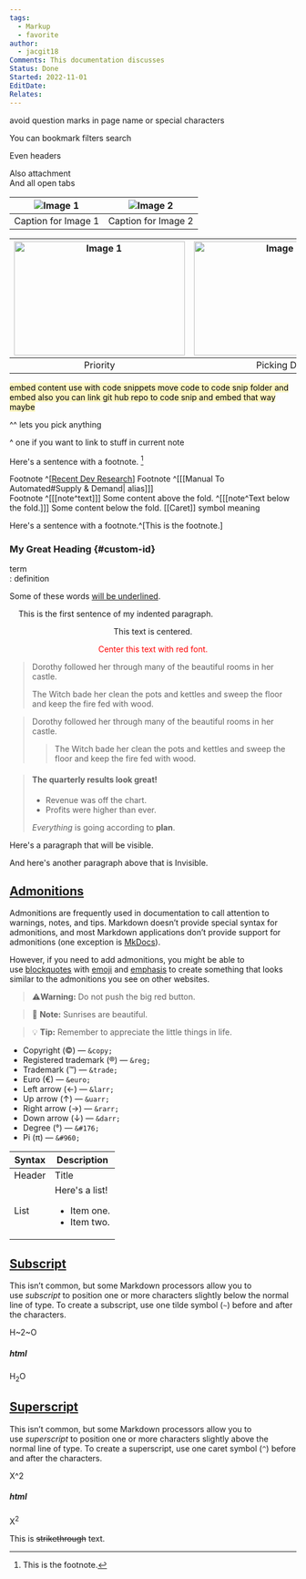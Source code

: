 ```yaml
---
tags:
  - Markup
  - favorite
author:
  - jacgit18
Comments: This documentation discusses
Status: Done
Started: 2022-11-01
EditDate: 
Relates:
---
```



avoid question marks in page name or special characters

You can bookmark filters search  
  
Even headers  
  
Also attachment  
And all open tabs




| ![Image 1](image1.jpg) | ![Image 2](image2.jpg) |
|:---------------------:|:---------------------:|
|   Caption for Image 1  |   Caption for Image 2  |




| <img src="https://i.imgur.com/mHfA2Z7.png" alt="Image 1" width="300" height="200"> | <img src="https://i.imgur.com/vGJ8bhw.png" alt="Image 2" width="300" height="200"> |
|:------------------------------------------------------------:|:------------------------------------------------------------:|
|                      Priority                      |                      Picking DB                       |






<mark style="background: #FFF3A3A6;">embed content use with code snippets move code to code snip folder and embed also you can link git hub repo to code snip and embed that way maybe</mark>


^^ lets you pick anything 

^ one if you want to link to stuff in current note





Here's a sentence with a footnote. [^1]  
  
[^1]: This is the footnote.

Footnote ^[[Recent Dev Research](Recent%20Dev%20Research.md)]
Footnote ^[[[Manual To Automated#Supply & Demand| alias]]]  
Footnote ^[[[note^text]]]
Some content above the fold.
^[[[note^Text below the fold.]]] 
Some content below the fold.
[[Caret]] symbol meaning 

Here's a sentence with a footnote.^[This is the footnote.]


### My Great Heading {#custom-id}


term  
: definition




Some of these words <ins>will be underlined</ins>.


&nbsp;&nbsp;&nbsp;&nbsp;This is the first sentence of my indented paragraph.


<center>This text is centered.</center>

<p style="text-align: center; color: red;">Center this text with red font.</p>



> Dorothy followed her through many of the beautiful rooms in her castle.
>
> The Witch bade her clean the pots and kettles and sweep the floor and keep the fire fed with wood.



> Dorothy followed her through many of the beautiful rooms in her castle.
>
>> The Witch bade her clean the pots and kettles and sweep the floor and keep the fire fed with wood.
>



> #### The quarterly results look great!
>
> - Revenue was off the chart.
> - Profits were higher than ever.
>
>  *Everything* is going according to **plan**.









Here's a paragraph that will be visible.

[This is a comment that will be hidden.]: # 

And here's another paragraph above that is Invisible.




## [Admonitions](https://www.markdownguide.org/hacks/#admonitions)

Admonitions are frequently used in documentation to call attention to warnings, notes, and tips. Markdown doesn’t provide special syntax for admonitions, and most Markdown applications don’t provide support for admonitions (one exception is [MkDocs](https://www.markdownguide.org/tools/mkdocs/)).

However, if you need to add admonitions, you might be able to use [blockquotes](https://www.markdownguide.org/basic-syntax/#blockquotes-1) with [emoji](https://www.markdownguide.org/extended-syntax/#emoji) and [emphasis](https://www.markdownguide.org/basic-syntax/#emphasis) to create something that looks similar to the admonitions you see on other websites.


> ⚠**Warning:** Do not push the big red button.

> 📝 **Note:** Sunrises are beautiful.

> 💡 **Tip:** Remember to appreciate the little things in life.




-   Copyright (©) — `&copy;`
-   Registered trademark (®) — `&reg;`
-   Trademark (™) — `&trade;`
-   Euro (€) — `&euro;`
-   Left arrow (←) — `&larr;`
-   Up arrow (↑) — `&uarr;`
-   Right arrow (→) — `&rarr;`
-   Down arrow (↓) — `&darr;`
-   Degree (°) — `&#176;`
-   Pi (π) — `&#960;`


| Syntax      | Description |
| ----------- | ----------- |
| Header      | Title |
| List        | Here's a list! <ul><li>Item one.</li><li>Item two.</li></ul> |
## [Subscript](https://www.markdownguide.org/extended-syntax/#subscript)

This isn’t common, but some Markdown processors allow you to use _subscript_ to position one or more characters slightly below the normal line of type. To create a subscript, use one tilde symbol (`~`) before and after the characters.


H~2~O

##### html
H<sub>2</sub>O



## [Superscript](https://www.markdownguide.org/extended-syntax/#superscript)

This isn’t common, but some Markdown processors allow you to use _superscript_ to position one or more characters slightly above the normal line of type. To create a superscript, use one caret symbol (`^`) before and after the characters.


X^2

##### html
X<sup>2</sup>


This is ~~strikethrough~~ text.


